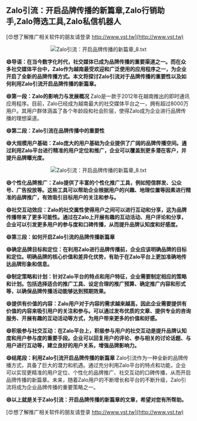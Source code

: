 ## **Zalo引流：开启品牌传播的新篇章,Zalo行销助手,Zalo筛选工具,Zalo私信机器人**

[😍想了解推广相关软件的朋友请登录 http://www.vst.tw](http://www.vst.tw)

 <center><img src="https://vst.tw/MP4/tuiguang/png/6.png" alt="Zalo引流：开启品牌传播的新篇章_8.txt"></center>

**😄导语：在当今数字化时代，社交媒体已成为品牌传播的重要渠道之一。而在众多社交媒体平台中，Zalo作为越南最受欢迎和广泛使用的应用程序之一，为企业开启了全新的品牌传播方式。本文将探讨Zalo引流对于品牌传播的重要性以及如何利用Zalo引流开启品牌传播的新篇章。**

**😄第一段：Zalo的影响力与发展概况**
Zalo是一款于2012年在越南推出的即时通讯应用程序。目前，Zalo已经成为越南最大的社交媒体平台之一，拥有超过8000万用户。其用户群体涵盖了各个年龄段和社会阶层，使得Zalo成为企业进行品牌传播的理想渠道。

**😄第二段：Zalo引流在品牌传播中的重要性**

**😄大规模用户基础：Zalo庞大的用户基础为企业提供了广阔的品牌传播空间。通过利用Zalo平台进行精准的用户定位和推广，企业可以覆盖到更多潜在客户，并提升品牌曝光度。**

 <center><img src="https://vst.tw/MP4/tuiguang/png/8.png" alt="Zalo引流：开启品牌传播的新篇章_8.txt"></center>

**😄个性化品牌推广：Zalo提供了丰富的个性化推广工具，例如短信群发、公众号、广告投放等。这些工具可以帮助企业根据用户的兴趣、地理位置等因素进行精准的品牌推广，有效吸引目标用户的关注和参与。**

**😄社交互动效应：Zalo的社交属性使得用户之间可以进行互动和分享，这为品牌传播带来了更多可能性。通过在Zalo上开展有趣的互动活动、用户评论和分享，企业可以引发更多用户的参与度和口碑传播，从而提升品牌认知度和好感度。**

**😄第三段：如何开启Zalo引流的品牌传播新篇章**

**😄确定品牌目标和定位：在利用Zalo进行品牌传播前，企业应该明确品牌的目标和定位。明确品牌的核心价值和差异化优势，有助于在Zalo平台上更加准确地传达品牌形象和信息。**

**😄制定策略和计划：针对Zalo平台的特点和用户特征，企业需要制定相应的策略和计划。包括选择适合的推广工具、设定合理的推广预算、确定推广内容和形式等，以确保品牌传播活动能够达到预期效果。**

**😄提供有价值的内容：Zalo用户对于内容的需求越来越高，因此企业需要提供有价值的内容来吸引用户的关注和参与。可以通过发布优质的文章、提供专业的咨询服务、开展有趣的互动活动等方式，为用户带来更多的价值和好感。**

**😄积极参与社交互动：在Zalo平台上，积极参与用户的社交互动是提升品牌认知度和用户参与度的重要手段。企业可以回复用户的评论、参与相关的讨论话题、与用户进行互动等，建立良好的用户关系，增强品牌影响力。**

**😄结尾段：利用Zalo引流开启品牌传播的新篇章**
Zalo引流作为一种全新的品牌传播方式，具备了巨大的潜力和机遇。通过充分利用Zalo平台的特点和功能，企业可以实现更精准的用户定位、个性化的品牌推广、社交互动的口碑传播，从而开启品牌传播的新篇章。未来，随着Zalo用户的不断增长和平台的不断升级，Zalo引流将成为企业品牌传播的重要策略之一。

**😄以上就是关于Zalo引流：开启品牌传播的新篇章的文章，希望对您有所帮助。**

[😍想了解推广相关软件的朋友请登录 http://www.vst.tw](http://www.vst.tw)



